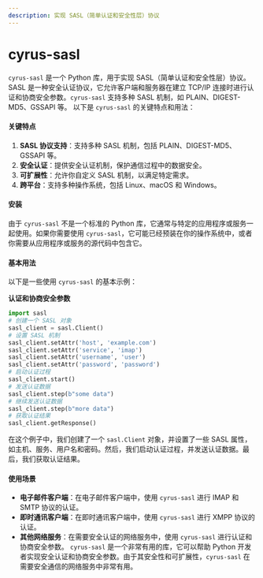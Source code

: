 ```yaml
---
description: 实现 SASL（简单认证和安全性层）协议
---
```


# cyrus-sasl

`cyrus-sasl` 是一个 Python 库，用于实现 SASL（简单认证和安全性层）协议。SASL 是一种安全认证协议，它允许客户端和服务器在建立 TCP/IP 连接时进行认证和协商安全参数。`cyrus-sasl` 支持多种 SASL 机制，如 PLAIN、DIGEST-MD5、GSSAPI 等。 以下是 `cyrus-sasl` 的关键特点和用法：

#### 关键特点

1. **SASL 协议支持**：支持多种 SASL 机制，包括 PLAIN、DIGEST-MD5、GSSAPI 等。
2. **安全认证**：提供安全认证机制，保护通信过程中的数据安全。
3. **可扩展性**：允许你自定义 SASL 机制，以满足特定需求。
4. **跨平台**：支持多种操作系统，包括 Linux、macOS 和 Windows。

#### 安装

由于 `cyrus-sasl` 不是一个标准的 Python 库，它通常与特定的应用程序或服务一起使用。如果你需要使用 `cyrus-sasl`，它可能已经预装在你的操作系统中，或者你需要从应用程序或服务的源代码中包含它。

#### 基本用法

以下是一些使用 `cyrus-sasl` 的基本示例：

**认证和协商安全参数**

```python
import sasl
# 创建一个 SASL 对象
sasl_client = sasl.Client()
# 设置 SASL 机制
sasl_client.setAttr('host', 'example.com')
sasl_client.setAttr('service', 'imap')
sasl_client.setAttr('username', 'user')
sasl_client.setAttr('password', 'password')
# 启动认证过程
sasl_client.start()
# 发送认证数据
sasl_client.step(b"some data")
# 继续发送认证数据
sasl_client.step(b"more data")
# 获取认证结果
sasl_client.getResponse()
```

在这个例子中，我们创建了一个 `sasl.Client` 对象，并设置了一些 SASL 属性，如主机、服务、用户名和密码。然后，我们启动认证过程，并发送认证数据。最后，我们获取认证结果。

#### 使用场景

* **电子邮件客户端**：在电子邮件客户端中，使用 `cyrus-sasl` 进行 IMAP 和 SMTP 协议的认证。
* **即时通讯客户端**：在即时通讯客户端中，使用 `cyrus-sasl` 进行 XMPP 协议的认证。
* **其他网络服务**：在需要安全认证的网络服务中，使用 `cyrus-sasl` 进行认证和协商安全参数。 `cyrus-sasl` 是一个非常有用的库，它可以帮助 Python 开发者实现安全认证和协商安全参数。由于其安全性和可扩展性，`cyrus-sasl` 在需要安全通信的网络服务中非常有用。
